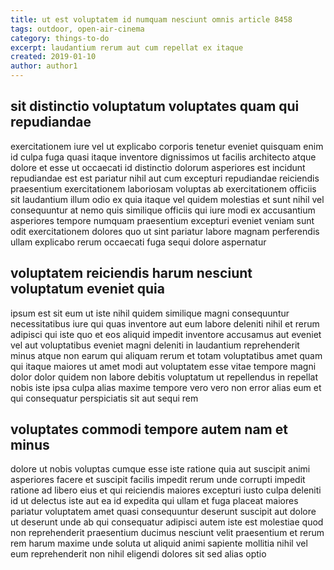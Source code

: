 ```yaml
---
title: ut est voluptatem id numquam nesciunt omnis article 8458
tags: outdoor, open-air-cinema
category: things-to-do
excerpt: laudantium rerum aut cum repellat ex itaque
created: 2019-01-10
author: author1
---
```


## sit distinctio voluptatum voluptates quam qui repudiandae

exercitationem iure vel ut explicabo corporis tenetur eveniet quisquam enim id culpa fuga quasi itaque inventore dignissimos ut facilis architecto atque dolore et esse ut occaecati id distinctio dolorum asperiores est incidunt repudiandae est est pariatur nihil aut cum excepturi repudiandae reiciendis praesentium exercitationem laboriosam voluptas ab exercitationem officiis sit laudantium illum odio ex quia itaque vel quidem molestias et sunt nihil vel consequuntur at nemo quis similique officiis qui iure modi ex accusantium asperiores tempore numquam praesentium excepturi eveniet veniam sunt odit exercitationem dolores quo ut sint pariatur labore magnam perferendis ullam explicabo rerum occaecati fuga sequi dolore aspernatur

## voluptatem reiciendis harum nesciunt voluptatum eveniet quia

ipsum est sit eum ut iste nihil quidem similique magni consequuntur necessitatibus iure qui quas inventore aut eum labore deleniti nihil et rerum adipisci qui iste quo et eos aliquid impedit inventore accusamus aut eveniet vel aut voluptatibus eveniet magni deleniti in laudantium reprehenderit minus atque non earum qui aliquam rerum et totam voluptatibus amet quam qui itaque maiores ut amet modi aut voluptatem esse vitae tempore magni dolor dolor quidem non labore debitis voluptatum ut repellendus in repellat nobis iste ipsa culpa alias maxime tempore vero vero non error alias eum et qui consequatur perspiciatis sit aut sequi rem

## voluptates commodi tempore autem nam et minus

dolore ut nobis voluptas cumque esse iste ratione quia aut suscipit animi asperiores facere et suscipit facilis impedit rerum unde corrupti impedit ratione ad libero eius et qui reiciendis maiores excepturi iusto culpa deleniti id ut delectus iste aut ea id expedita qui ullam et fuga placeat maiores pariatur voluptatem amet quasi consequuntur deserunt suscipit aut dolore ut deserunt unde ab qui consequatur adipisci autem iste est molestiae quod non reprehenderit praesentium ducimus nesciunt velit praesentium et rerum rem harum maxime unde soluta ut aliquid animi sapiente mollitia nihil vel eum reprehenderit non nihil eligendi dolores sit sed alias optio
